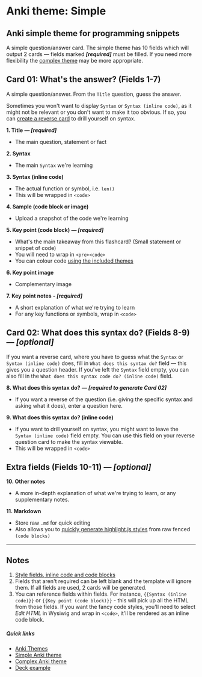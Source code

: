 # Anki theme: Simple
## Anki simple theme for programming snippets

A simple question/answer card. The simple theme has 10 fields which will output 2 cards — fields marked ***[required]*** must be filled. If you need more flexibility the [complex theme](../complex/README.md) may be more appropriate.


## Card 01: What's the answer? (Fields 1-7)

A simple question/answer. From the `Title` question, guess the answer.

Sometimes you won't want to display `Syntax` or `Syntax (inline code)`, as it might not be relevant or you don't want to make it too obvious. If so, you can [create a reverse card](#card-02-what-does-this-syntax-do-fields-8-9-optional) to drill yourself on syntax.

**1. Title** ***— [required]***

- The main question, statement or fact

**2. Syntax**
  
- The main `Syntax` we're learning

**3. Syntax (inline code)**

- The actual function or symbol, i.e. `len()`
- This will be wrapped in `<code>`

**4. Sample (code block or image)**

- Upload a snapshot of the code we're learning

**5. Key point (code block)** ***— [required]***

- What's the main takeaway from this flashcard? (Small statement or snippet of code)
- You will need to wrap in `<pre><code>`
- You can colour code [using the included themes](../styles/README.md)

**6. Key point image**

- Complementary image

**7. Key point notes** ***- [required]***

- A short explanation of what we're trying to learn
- For any key functions or symbols, wrap in `<code>`



## Card 02: What does this syntax do? (Fields 8-9) *— [optional]*

If you want a reverse card, where you have to guess what the `Syntax` or `Syntax (inline code)` does, fill in `What does this syntax do?` field — this gives you a question header. If you've left the `Syntax` field empty, you can also fill in the `What does this syntax code do? (inline code)` field.

**8. What does this syntax do?** ***— [required to generate Card 02]***

- If you want a reverse of the question (i.e. giving the specific syntax and asking what it does), enter a question here.

**9. What does this syntax do? (inline code)**

- If you want to drill yourself on syntax, you might want to leave the `Syntax (inline code)` field empty. You can use this field on your reverse question card to make the syntax viewable.
- This will be wrapped in `<code>`



## Extra fields (Fields 10-11) *— [optional]*

**10. Other notes**

- A more in-depth explanation of what we're trying to learn, or any supplementary notes.

**11. Markdown**

- Store raw `.md` for quick editing
- Also allows you to [quickly generate highlight.js styles](../styles/README.md) from raw fenced `(code blocks)`


-----

## Notes

1. [Style fields, inline code and code blocks](../styles/README.md)
2. Fields that aren't required can be left blank and the template will ignore them. If all fields are used, 2 cards will be generated.
3. You can reference fields within fields. For instance, `{{Syntax (inline code)}}` or `{{Key point (code block)}}` - this will pick up all the HTML from those fields. If you want the fancy code styles, you'll need to select *Edit HTML* in Wysiwig and wrap in `<code>`, it'll be rendered as an inline code block.


##### Quick links

- [Anki Themes](../../README.md)
- [Simple Anki theme](../simple/README.md)
- [Complex Anki theme](../complex/README.md)
- [Deck example](../../deck/README.md)
